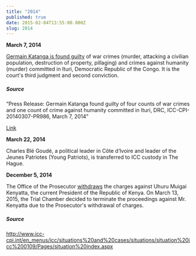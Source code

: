 ```yaml
---
title: "2014"
published: true
date: 2015-02-04T13:55:00.000Z
slug: 2014
---
```


**March 7, 2014**

[Germain Katanga is found guilty](http://www.icc-cpi.int/en_menus/icc/press%20and%20media/press%20releases/Pages/pr986.aspx) of war crimes (murder, attacking a civilian population, destruction of property, pillaging) and crimes against humanity (murder) committed in Ituri, Democratic Republic of the Congo. It is the court's third judgment and second conviction.

##### Source

“Press Release: Germain Katanga found guilty of four counts of war crimes and one count of crime against humanity committed in Ituri, DRC, ICC-CPI-20140307-PR986, March 7, 2014"

[Link](http://www.icc-cpi.int/en_menus/icc/press%20and%20media/press%20releases/Pages/pr986.aspx)

**March 22, 2014**

Charles Blé Goudé<span class="redactor-invisible-space">, a political leader in Côte d’Ivoire <span class="redactor-invisible-space">and leader of the Jeunes Patriotes (Young Patriots), is transferred to ICC custody in The Hague.</span></span>

**December 5, 2014**

The Office of the Prosecutor [withdraws](http://www.icc-cpi.int/en_menus/icc/situations%20and%20cases/situations/situation%20icc%200109/Pages/situation%20index.aspx) the charges against Uhuru Muigai Kenyatta, the current President of the Republic of Kenya. On March 13, 2015, the Trial Chamber decided to terminate the proceedings against Mr. Kenyatta due to the Prosecutor's withdrawal of charges.

##### Source

http://www.icc-cpi.int/en_menus/icc/situations%20and%20cases/situations/situation%20icc%200109/Pages/situation%20index.aspx
